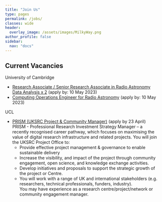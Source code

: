 ```yaml
---
title: "Join Us"
type: pages
permalink: /jobs/
classes: wide
header:
  overlay_image: /assets/images/MilkyWay.png
author_profile: false
sidebar: 
  nav: "docs"
---
```

## Current Vacancies ##
University of Cambridge
- [Research Associate / Senior Research Associate in Radio Astronomy Data Analysis x 2](https://www.jobs.cam.ac.uk/job/40377/) (apply by: 10 May 2023)
- [Computing Operations Engineer for Radio Astronomy](https://www.jobs.cam.ac.uk/job/40379/) (apply by: 10 May 2023)

UCL 
- [PRISM (UKSRC Project & Community Manager)](https://www.ucl.ac.uk/work-at-ucl/search-ucl-jobs/details?jobId=8520&jobTitle=Professional%20Research%20Investment%20Strategy%20Manager) (apply by 23 April)
PRISM - Professional Research Investment Strategy Manager – a recently recognised career pathway, which focuses on maximising the value of digital research infrastructure and related projects. You will join the UKSRC Project Office to:  
  - Provide effective project management & governance to enable sustainable delivery  
  - Increase the visibility, and impact of the project through community engagement, open science, and knowledge exchange activities.
  - Develop initiatives and proposals to support the strategic growth of the project or Centre.
  -  You will work with a range of UK and international stakeholders (e.g. researchers, technical professionals, funders, industry).  
You may have experience as a research centre/project/network or community engagement manager.  


